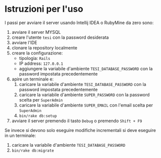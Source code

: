 # Istruzioni per l'uso
I passi per avviare il server usando Intellij IDEA o RubyMine da zero sono:
1. avviare il server MYSQL
2. creare l'utente `tesi` con la password desiderata
3. avviare l'IDE
4. clonare la repository localmente
5. creare la configurazione:
   * tipologia: `Rails`
   * IP address: `127.0.0.1`
   * aggiungere la variabile d'ambiente `TESI_DATABASE_PASSWORD` con la password impostata precedentemente
6. apire un terminale e:
   1. caricare la variabile d'ambiente `TESI_DATABASE_PASSWORD` con la password impostata precedentemente
   2. caricare la variabile d'ambiente `SUPER_PASSWORD` con la password scelta per `SuperAdmin`
   3. caricare la variabile d'ambiente `SUPER_EMAIL` con l'email scelta per `SuperAdmin`
   4. `bin/rake db:setup`
7. avviare il server premendo il tasto `Debug` o premendo `Shift + F9`


Se invece si devono solo eseguire modifiche incrementali si deve eseguire in
un terminale:
1. caricare la variabile d'ambiente `TESI_DATABASE_PASSWORD`
2. `bin/rake db:migrate`
